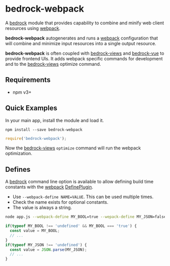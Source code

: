 # bedrock-webpack

A [bedrock][] module that provides capability to combine and minify web client
resources using [webpack][].

**bedrock-webpack** autogenerates and runs a [webpack][] configuration that
will combine and minimize input resources into a single output resource.

**bedrock-webpack** is often coupled with [bedrock-views][] and
[bedrock-vue][] to provide frontend UIs. It adds webpack specific commands
for development and to the [bedrock-views][] optimize command.

## Requirements

- npm v3+

## Quick Examples

In your main app, install the module and load it.

```
npm install --save bedrock-webpack
```

```js
require('bedrock-webpack');
```

Now the [bedrock-views][] `optimize` command will run the webpack optimization.

## Defines

A [bedrock][] command line option is available to allow defining build time
constants with the [webpack][] [DefinePlugin][].

- Use `--webpack-define NAME=VALUE`. This can be used multiple times.
- Check the name exists for optional constants.
- The value is always a string.

```sh
node app.js --webpack-define MY_BOOL=true --wepack-define MY_JSON=false
```
```js
if(typeof MY_BOOL !== 'undefined' && MY_BOOL === 'true') {
  const value = MY_BOOL;
  // ...
}
if(typeof MY_JSON !== 'undefined') {
  const value = JSON.parse(MY_JSON);
  // ...
}
```

[DefinePlugin]: https://webpack.js.org/plugins/define-plugin/
[bedrock]: https://github.com/digitalbazaar/bedrock
[bedrock-vue]: https://github.com/digitalbazaar/bedrock-vue
[bedrock-views]: https://github.com/digitalbazaar/bedrock-views
[webpack]: https://webpack.js.org/
